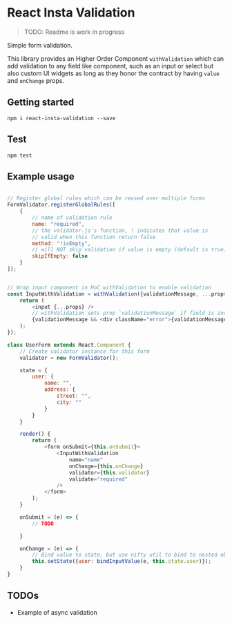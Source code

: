 # React Insta Validation

> TODO: Readme is work in progress

Simple form validation.

This library provides an Higher Order Component `withValidation` which can add validation to any
field like component, such as an input or select but also custom UI widgets as long as they honor the
contract by having `value` and `onChange` props.

## Getting started

```
npm i react-insta-validation --save
```

## Test

```
npm test
```

## Example usage

```javascript

// Register global rules which can be reused over multiple forms
FormValidator.registerGlobalRules([
	{
		// name of validation rule
		name: "required",
		// the validator.js's function, ! indicates that value is
		// valid when this function return false
		method: "!isEmpty",
		// will NOT skip validation if value is empty (default is true)
		skipIfEmpty: false
	}
]);


// Wrap input component in HoC withValidation to enable validation
const InputWithValidation = withValidation({validationMessage, ...props}) => {
	return (
		<input {...props} />
		// withValidation sets prop `validationMessage` if field is invalid
		{validationMessage && <div className="error">{validationMessage}</div>}
	);
});

class UserForm extends React.Component {
	// Create validator instance for this form
	validator = new FormValidator();

	state = {
		user: {
			name: "",
			address: {
				street: "",
				city: ""
			}
		}
	}

	render() {
		return (
			<form onSubmit={this.onSubmit}>
				<InputWithValidation
					name="name"
					onChange={this.onChange}
					validator={this.validator}
					validate="required"
				/>
			</form>
		);
	}

	onSubmit = (e) => {
		// TODO

	}

	onChange = (e) => {
		// Bind value to state, but use nifty util to bind to nested objects by input name
		this.setState({user: bindInputValue(e, this.state.user)});
	}
}
```

## TODOs

-   Example of async validation
